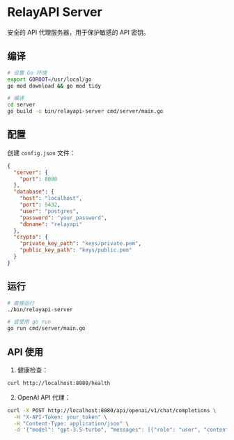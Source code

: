 # RelayAPI Server

安全的 API 代理服务器，用于保护敏感的 API 密钥。

## 编译

```bash
# 设置 Go 环境
export GOROOT=/usr/local/go
go mod download && go mod tidy

# 编译
cd server
go build -o bin/relayapi-server cmd/server/main.go
```

## 配置

创建 `config.json` 文件：

```json
{
  "server": {
    "port": 8080
  },
  "database": {
    "host": "localhost",
    "port": 5432,
    "user": "postgres",
    "password": "your_password",
    "dbname": "relayapi"
  },
  "crypto": {
    "private_key_path": "keys/private.pem",
    "public_key_path": "keys/public.pem"
  }
}
```

## 运行

```bash
# 直接运行
./bin/relayapi-server

# 或使用 go run
go run cmd/server/main.go
```

## API 使用

1. 健康检查：
```bash
curl http://localhost:8080/health
```

2. OpenAI API 代理：
```bash
curl -X POST http://localhost:8080/api/openai/v1/chat/completions \
  -H "X-API-Token: your_token" \
  -H "Content-Type: application/json" \
  -d '{"model": "gpt-3.5-turbo", "messages": [{"role": "user", "content": "Hello"}]}'
``` 